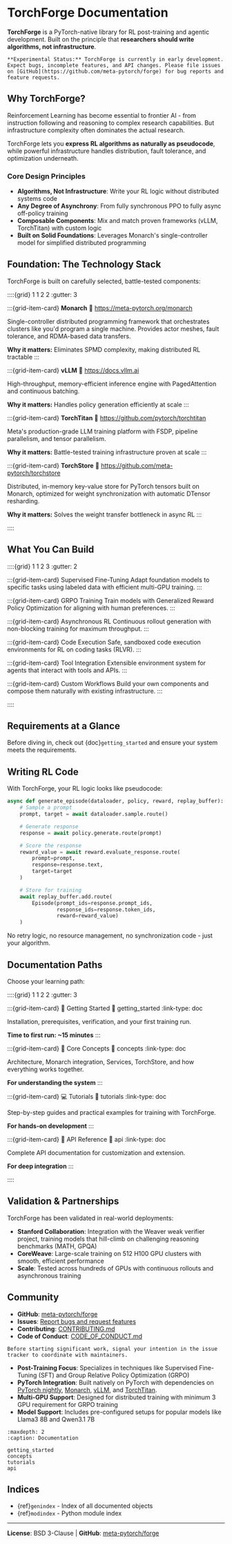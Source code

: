 # TorchForge Documentation

**TorchForge** is a PyTorch-native library for RL post-training and agentic development. Built on the principle that **researchers should write algorithms, not infrastructure**.

```{note}
**Experimental Status:** TorchForge is currently in early development. Expect bugs, incomplete features, and API changes. Please file issues on [GitHub](https://github.com/meta-pytorch/forge) for bug reports and feature requests.
```

## Why TorchForge?

Reinforcement Learning has become essential to frontier AI - from instruction following and reasoning to complex research capabilities. But infrastructure complexity often dominates the actual research.

TorchForge lets you **express RL algorithms as naturally as pseudocode**, while powerful infrastructure handles distribution, fault tolerance, and optimization underneath.

### Core Design Principles

- **Algorithms, Not Infrastructure**: Write your RL logic without distributed systems code
- **Any Degree of Asynchrony**: From fully synchronous PPO to fully async off-policy training
- **Composable Components**: Mix and match proven frameworks (vLLM, TorchTitan) with custom logic
- **Built on Solid Foundations**: Leverages Monarch's single-controller model for simplified distributed programming

## Foundation: The Technology Stack

TorchForge is built on carefully selected, battle-tested components:

::::{grid} 1 1 2 2
:gutter: 3

:::{grid-item-card} **Monarch**
:link: https://meta-pytorch.org/monarch

Single-controller distributed programming framework that orchestrates clusters like you'd program a single machine. Provides actor meshes, fault tolerance, and RDMA-based data transfers.

**Why it matters:** Eliminates SPMD complexity, making distributed RL tractable
:::

:::{grid-item-card} **vLLM**
:link: https://docs.vllm.ai

High-throughput, memory-efficient inference engine with PagedAttention and continuous batching.

**Why it matters:** Handles policy generation efficiently at scale
:::

:::{grid-item-card} **TorchTitan**
:link: https://github.com/pytorch/torchtitan

Meta's production-grade LLM training platform with FSDP, pipeline parallelism, and tensor parallelism.

**Why it matters:** Battle-tested training infrastructure proven at scale
:::

:::{grid-item-card} **TorchStore**
:link: https://github.com/meta-pytorch/torchstore

Distributed, in-memory key-value store for PyTorch tensors built on Monarch, optimized for weight synchronization with automatic DTensor resharding.

**Why it matters:** Solves the weight transfer bottleneck in async RL
:::

::::

## What You Can Build

::::{grid} 1 1 2 3
:gutter: 2

:::{grid-item-card} Supervised Fine-Tuning
Adapt foundation models to specific tasks using labeled data with efficient multi-GPU training.
:::

:::{grid-item-card} GRPO Training
Train models with Generalized Reward Policy Optimization for aligning with human preferences.
:::

:::{grid-item-card} Asynchronous RL
Continuous rollout generation with non-blocking training for maximum throughput.
:::

:::{grid-item-card} Code Execution
Safe, sandboxed code execution environments for RL on coding tasks (RLVR).
:::

:::{grid-item-card} Tool Integration
Extensible environment system for agents that interact with tools and APIs.
:::

:::{grid-item-card} Custom Workflows
Build your own components and compose them naturally with existing infrastructure.
:::

::::

## Requirements at a Glance

Before diving in, check out {doc}`getting_started` and ensure your system meets the requirements.

## Writing RL Code

With TorchForge, your RL logic looks like pseudocode:

```python
async def generate_episode(dataloader, policy, reward, replay_buffer):
    # Sample a prompt
    prompt, target = await dataloader.sample.route()

    # Generate response
    response = await policy.generate.route(prompt)

    # Score the response
    reward_value = await reward.evaluate_response.route(
        prompt=prompt,
        response=response.text,
        target=target
    )

    # Store for training
    await replay_buffer.add.route(
        Episode(prompt_ids=response.prompt_ids,
                response_ids=response.token_ids,
                reward=reward_value)
    )
```

No retry logic, no resource management, no synchronization code - just your algorithm.

## Documentation Paths

Choose your learning path:

::::{grid} 1 1 2 2
:gutter: 3

:::{grid-item-card} 🚀 Getting Started
:link: getting_started
:link-type: doc

Installation, prerequisites, verification, and your first training run.

**Time to first run: ~15 minutes**
:::

:::{grid-item-card} 🧠 Core Concepts
:link: concepts
:link-type: doc

Architecture, Monarch integration, Services, TorchStore, and how everything works together.

**For understanding the system**
:::

:::{grid-item-card} 💻 Tutorials
:link: tutorials
:link-type: doc

Step-by-step guides and practical examples for training with TorchForge.

**For hands-on development**
:::

:::{grid-item-card} 📖 API Reference
:link: api
:link-type: doc

Complete API documentation for customization and extension.

**For deep integration**
:::

::::

## Validation & Partnerships

TorchForge has been validated in real-world deployments:

- **Stanford Collaboration**: Integration with the Weaver weak verifier project, training models that hill-climb on challenging reasoning benchmarks (MATH, GPQA)
- **CoreWeave**: Large-scale training on 512 H100 GPU clusters with smooth, efficient performance
- **Scale**: Tested across hundreds of GPUs with continuous rollouts and asynchronous training

## Community

- **GitHub**: [meta-pytorch/forge](https://github.com/meta-pytorch/forge)
- **Issues**: [Report bugs and request features](https://github.com/meta-pytorch/forge/issues)
- **Contributing**: [CONTRIBUTING.md](https://github.com/meta-pytorch/forge/blob/main/CONTRIBUTING.md)
- **Code of Conduct**: [CODE_OF_CONDUCT.md](https://github.com/meta-pytorch/forge/blob/main/CODE_OF_CONDUCT.md)

```{tip}
Before starting significant work, signal your intention in the issue tracker to coordinate with maintainers.
```
* **Post-Training Focus**: Specializes in techniques
  like Supervised Fine-Tuning (SFT) and Group Relative Policy Optimization (GRPO)
* **PyTorch Integration**: Built natively on PyTorch with
  dependencies on [PyTorch nightly](https://pytorch.org/get-started/locally/),
  [Monarch](https://meta-pytorch.org/monarch), [vLLM](https://docs.vllm.ai/en/latest/),
  and [TorchTitan](https://github.com/pytorch/torchtitan).
* **Multi-GPU Support**: Designed for distributed training
  with minimum 3 GPU requirement for GRPO training
* **Model Support**: Includes pre-configured setups for popular models
  like Llama3 8B and Qwen3.1 7B

```{toctree}
:maxdepth: 2
:caption: Documentation

getting_started
concepts
tutorials
api
```

## Indices

* {ref}`genindex` - Index of all documented objects
* {ref}`modindex` - Python module index

---

**License**: BSD 3-Clause | **GitHub**: [meta-pytorch/forge](https://github.com/meta-pytorch/forge)
